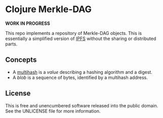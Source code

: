Clojure Merkle-DAG
==================

**WORK IN PROGRESS**

This repo implements a repository of Merkle-DAG objects. This is essentially a
simplified version of [IPFS](https://github.com/ipfs/ipfs) without the sharing
or distributed parts.

## Concepts

- A [multihash](https://github.com/jbenet/multihash) is a _value_ describing a
  hashing algorithm and a digest.
- A _blob_ is a sequence of bytes, identified by a multihash address.

## License

This is free and unencumbered software released into the public domain.
See the UNLICENSE file for more information.
